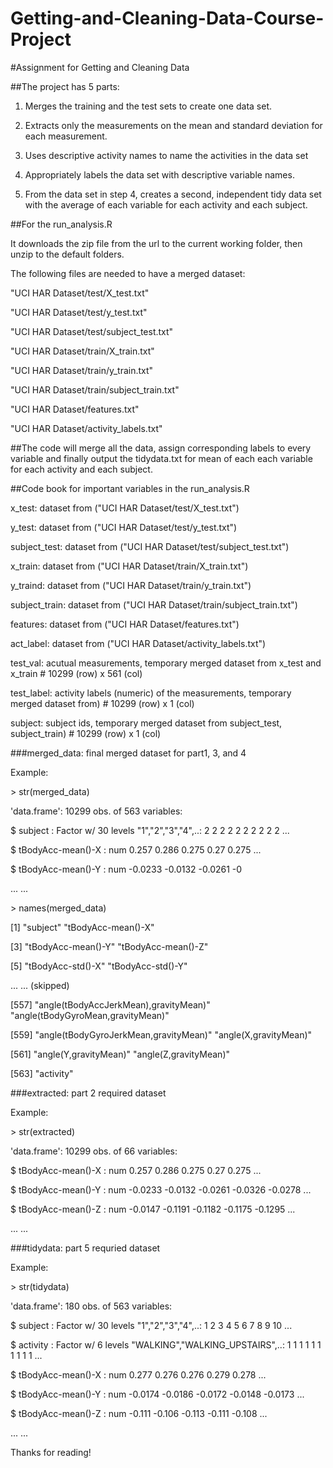 # Getting-and-Cleaning-Data-Course-Project

#Assignment for Getting and Cleaning Data

##The project has 5 parts: 

1. Merges the training and the test sets to create one data set.

2. Extracts only the measurements on the mean and standard deviation for each measurement.

3. Uses descriptive activity names to name the activities in the data set

4. Appropriately labels the data set with descriptive variable names.

5. From the data set in step 4, creates a second, independent tidy data set with the average of 
   each variable for each activity and each subject.


##For the run_analysis.R

It downloads the zip file from the url to the current working folder, then unzip to the default folders.

The following files are needed to have a merged dataset:

"UCI HAR Dataset/test/X_test.txt"

"UCI HAR Dataset/test/y_test.txt"

"UCI HAR Dataset/test/subject_test.txt"

"UCI HAR Dataset/train/X_train.txt"

"UCI HAR Dataset/train/y_train.txt"

"UCI HAR Dataset/train/subject_train.txt"

"UCI HAR Dataset/features.txt"

"UCI HAR Dataset/activity_labels.txt"


##The code will merge all the data, assign corresponding labels to every variable and finally output the tidydata.txt for mean of each each variable for each activity and each subject.


##Code book for important variables in the run_analysis.R

x_test: dataset from ("UCI HAR Dataset/test/X_test.txt")

y_test: dataset from ("UCI HAR Dataset/test/y_test.txt")

subject_test: dataset from ("UCI HAR Dataset/test/subject_test.txt")

x_train: dataset from ("UCI HAR Dataset/train/X_train.txt")

y_traind: dataset from ("UCI HAR Dataset/train/y_train.txt")

subject_train: dataset from ("UCI HAR Dataset/train/subject_train.txt")

features: dataset from ("UCI HAR Dataset/features.txt")

act_label: dataset from ("UCI HAR Dataset/activity_labels.txt")


test_val: acutual measurements, temporary merged dataset from  x_test and x_train # 10299 (row) x 561 (col) 

test_label: activity labels (numeric) of the measurements, temporary merged dataset from) # 10299 (row) x 1 (col)

subject: subject ids, temporary merged dataset from subject_test, subject_train) # 10299 (row) x 1 (col)

###merged_data: final merged dataset for part1, 3, and 4

Example:

\> str(merged_data)

'data.frame':	10299 obs. of  563 variables:

 $ subject                             : Factor w/ 30 levels "1","2","3","4",..: 2 2 2 2 2 2 2 2 2 2 ...

 $ tBodyAcc-mean()-X                   : num  0.257 0.286 0.275 0.27 0.275 ...

 $ tBodyAcc-mean()-Y                   : num  -0.0233 -0.0132 -0.0261 -0

... ...
 

\> names(merged_data)

 [1] "subject"                              "tBodyAcc-mean()-X"                   

 [3] "tBodyAcc-mean()-Y"                    "tBodyAcc-mean()-Z"                   

 [5] "tBodyAcc-std()-X"                     "tBodyAcc-std()-Y"                     

... ... (skipped) 

 [557] "angle(tBodyAccJerkMean),gravityMean)" "angle(tBodyGyroMean,gravityMean)"    

 [559] "angle(tBodyGyroJerkMean,gravityMean)" "angle(X,gravityMean)"                

 [561] "angle(Y,gravityMean)"                 "angle(Z,gravityMean)"                

 [563] "activity"   
 

###extracted: part 2 required dataset

Example:

\> str(extracted)

 'data.frame':	10299 obs. of  66 variables:

 $ tBodyAcc-mean()-X          : num  0.257 0.286 0.275 0.27 0.275 ...

 $ tBodyAcc-mean()-Y          : num  -0.0233 -0.0132 -0.0261 -0.0326 -0.0278 ...

 $ tBodyAcc-mean()-Z          : num  -0.0147 -0.1191 -0.1182 -0.1175 -0.1295 ...

... ...


###tidydata: part 5 requried dataset

Example:

\> str(tidydata)

'data.frame':	180 obs. of  563 variables:

 $ subject                             : Factor w/ 30 levels "1","2","3","4",..: 1 2 3 4 5 6 7 8 9 10 ...

 $ activity                            : Factor w/ 6 levels "WALKING","WALKING_UPSTAIRS",..: 1 1 1 1 1 1 1 1 1 1 ...

 $ tBodyAcc-mean()-X                   : num  0.277 0.276 0.276 0.279 0.278 ...

 $ tBodyAcc-mean()-Y                   : num  -0.0174 -0.0186 -0.0172 -0.0148 -0.0173 ...

 $ tBodyAcc-mean()-Z                   : num  -0.111 -0.106 -0.113 -0.111 -0.108 ...

... ...


Thanks for reading!






